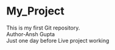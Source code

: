 # My_Project
This is my first Git repository.<br>Author-Ansh Gupta
<br>Just one day before Live project working
